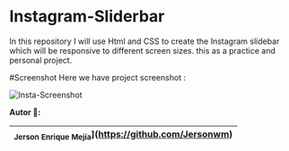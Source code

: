 # Instagram-Sliderbar

In this repository I will use Html and CSS to create the Instagram slidebar which will be responsive to different screen sizes. this as a practice and personal project.

#Screenshot
Here we have project screenshot :

![Insta-Screenshot](https://github.com/Jersonwm/Instagram-Sliderbar/assets/9126710/ef0ce6d3-aa4b-4599-8371-c3a8e5d8e1c7)

**Autor 🧑:**

| <sub>Jerson Enrique Mejía</sub>](https://github.com/Jersonwm) |
| :---: |
